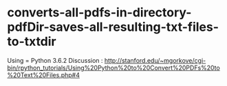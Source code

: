 # converts-all-pdfs-in-directory-pdfDir-saves-all-resulting-txt-files-to-txtdir
Using = Python 3.6.2
Discussion : http://stanford.edu/~mgorkove/cgi-bin/rpython_tutorials/Using%20Python%20to%20Convert%20PDFs%20to%20Text%20Files.php#4 
